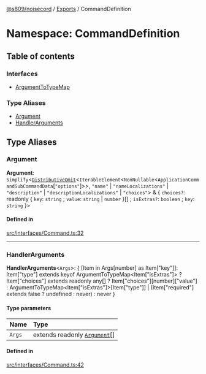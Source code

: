 [@s809/noisecord](../README.md) / [Exports](../modules.md) / CommandDefinition

# Namespace: CommandDefinition

## Table of contents

### Interfaces

- [ArgumentToTypeMap](../interfaces/CommandDefinition.ArgumentToTypeMap.md)

### Type Aliases

- [Argument](CommandDefinition.md#argument)
- [HandlerArguments](CommandDefinition.md#handlerarguments)

## Type Aliases

### Argument

 **Argument**: `Simplify`<[`DistributiveOmit`](../modules.md#distributiveomit)<`IterableElement`<`NonNullable`<`ApplicationCommandSubCommandData`[``"options"``]\>\>, ``"name"`` \| ``"nameLocalizations"`` \| ``"description"`` \| ``"descriptionLocalizations"`` \| ``"choices"``\> & { `choices?`: readonly { `key`: `string` ; `value`: `string` \| `number`  }[] ; `isExtras?`: `boolean` ; `key`: `string`  }\>

#### Defined in

[src/interfaces/Command.ts:32](https://github.com/s809/noisecord/blob/a1ec49a/src/interfaces/Command.ts#L32)

___

### HandlerArguments

 **HandlerArguments**<`Args`\>: { [Item in Args[number] as Item["key"]]: Item["type"] extends keyof ArgumentToTypeMap<Item["isExtras"]\> ? Item["choices"] extends readonly any[] ? Item["choices"][number]["value"] : ArgumentToTypeMap<Item["isExtras"]\>[Item["type"]] \| (Item["required"] extends false ? undefined : never) : never }

#### Type parameters

| Name | Type |
| :------ | :------ |
| `Args` | extends readonly [`Argument`](CommandDefinition.md#argument)[] |

#### Defined in

[src/interfaces/Command.ts:42](https://github.com/s809/noisecord/blob/a1ec49a/src/interfaces/Command.ts#L42)

